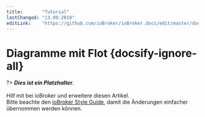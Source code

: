 ```yaml
---
title:       "Tutorial"
lastChanged: "13.09.2018"
editLink:    "https://github.com/ioBroker/ioBroker.docs/edit/master/docs/tutorial/flot.md"
---
```


# Diagramme mit Flot {docsify-ignore-all}

?> ***Dies ist ein Platzhalter***. 
   <br><br>
   Hilf mit bei ioBroker und erweitere diesen Artikel.  
   Bitte beachte den [ioBroker Style Guide](appendix/style_guide), 
   damit die Änderungen einfacher übernommen werden können.
